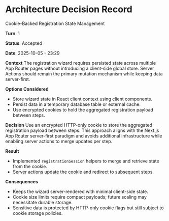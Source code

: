 # Architecture Decision Record

Cookie-Backed Registration State Management

**Turn**: 1

**Status**: Accepted

**Date**: 2025-10-05 - 23:29

**Context**
The registration wizard requires persisted state across multiple App Router pages without introducing a client-side global store. Server Actions should remain the primary mutation mechanism while keeping data server-first.

**Options Considered**
- Store wizard state in React client context using client components.
- Persist data in a temporary database table or external cache.
- Use encrypted cookies to hold the aggregated registration payload between steps.

**Decision**
Use an encrypted HTTP-only cookie to store the aggregated registration payload between steps. This approach aligns with the Next.js App Router server-first paradigm and avoids additional infrastructure while enabling server actions to merge updates per step.

**Result**
- Implemented `registrationSession` helpers to merge and retrieve state from the cookie.
- Server actions update the cookie and redirect to subsequent steps.

**Consequences**
- Keeps the wizard server-rendered with minimal client-side state.
- Cookie size limits require compact payloads; future scaling may necessitate durable storage.
- Sensitive data is protected by HTTP-only cookie flags but still subject to cookie storage policies.
